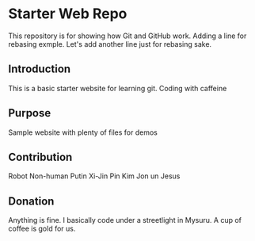 # Starter Web Repo

This repository is for showing how Git and GitHub work.
Adding a line for rebasing exmple. Let's add another line just for rebasing sake.

## Introduction

This is a basic starter website for learning git. Coding with caffeine

## Purpose

Sample website with plenty of files for demos

## Contribution

Robot
Non-human
Putin
Xi-Jin Pin
Kim Jon un
Jesus

## Donation

Anything is fine. I basically code under a streetlight in Mysuru.
A cup of coffee is gold for us.

